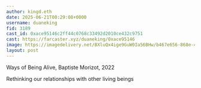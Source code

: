 ```yaml
---
author: kingd.eth
date: 2025-06-21T00:29:08+0000
username: duaneking
fid: 3189
cast_id: 0xace95146c2ff44c0768c33492d2010ce432c9751
cast: https://farcaster.xyz/duaneking/0xace95146
image: https://imagedelivery.net/BXluQx4ige9GuW0Ia56BHw/b467e656-868e-41a9-c643-e623e1984b00/original
layout: post
---
```

Ways of Being Alive, Baptiste Morizot, 2022  
  
Rethinking our relationships with other living beings  

<img src='https://imagedelivery.net/BXluQx4ige9GuW0Ia56BHw/b467e656-868e-41a9-c643-e623e1984b00/original' alt='' referrerpolicy='no-referrer'/>